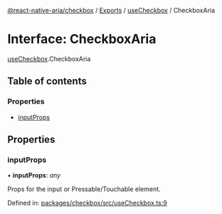 [@react-native-aria/checkbox](../README.md) / [Exports](../modules.md) / [useCheckbox](../modules/usecheckbox.md) / CheckboxAria

# Interface: CheckboxAria

[useCheckbox](../modules/usecheckbox.md).CheckboxAria

## Table of contents

### Properties

- [inputProps](usecheckbox.checkboxaria.md#inputprops)

## Properties

### inputProps

• **inputProps**: *any*

Props for the input or Pressable/Touchable element.

Defined in: [packages/checkbox/src/useCheckbox.ts:9](https://github.com/GeekyAnts/react-native-aria/blob/0de06a4/packages/checkbox/src/useCheckbox.ts#L9)

